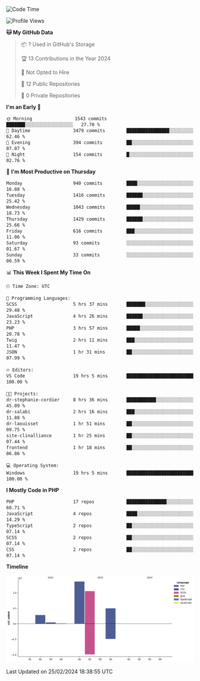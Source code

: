 <!--START_SECTION:waka-->
![Code Time](http://img.shields.io/badge/Code%20Time-1%2C517%20hrs%2042%20mins-blue)

![Profile Views](http://img.shields.io/badge/Profile%20Views-0-blue)

**🐱 My GitHub Data** 

> 📦 ? Used in GitHub's Storage 
 > 
> 🏆 13 Contributions in the Year 2024
 > 
> 🚫 Not Opted to Hire
 > 
> 📜 12 Public Repositories 
 > 
> 🔑 0 Private Repositories 
 > 
**I'm an Early 🐤** 

```text
🌞 Morning                1543 commits        ███████░░░░░░░░░░░░░░░░░░   27.70 % 
🌆 Daytime                3479 commits        ████████████████░░░░░░░░░   62.46 % 
🌃 Evening                394 commits         ██░░░░░░░░░░░░░░░░░░░░░░░   07.07 % 
🌙 Night                  154 commits         █░░░░░░░░░░░░░░░░░░░░░░░░   02.76 % 
```
📅 **I'm Most Productive on Thursday** 

```text
Monday                   940 commits         ████░░░░░░░░░░░░░░░░░░░░░   16.88 % 
Tuesday                  1416 commits        ██████░░░░░░░░░░░░░░░░░░░   25.42 % 
Wednesday                1043 commits        █████░░░░░░░░░░░░░░░░░░░░   18.73 % 
Thursday                 1429 commits        ██████░░░░░░░░░░░░░░░░░░░   25.66 % 
Friday                   616 commits         ███░░░░░░░░░░░░░░░░░░░░░░   11.06 % 
Saturday                 93 commits          ░░░░░░░░░░░░░░░░░░░░░░░░░   01.67 % 
Sunday                   33 commits          ░░░░░░░░░░░░░░░░░░░░░░░░░   00.59 % 
```


📊 **This Week I Spent My Time On** 

```text
🕑︎ Time Zone: UTC

💬 Programming Languages: 
SCSS                     5 hrs 37 mins       ███████░░░░░░░░░░░░░░░░░░   29.48 % 
JavaScript               4 hrs 26 mins       ██████░░░░░░░░░░░░░░░░░░░   23.23 % 
PHP                      3 hrs 57 mins       █████░░░░░░░░░░░░░░░░░░░░   20.78 % 
Twig                     2 hrs 11 mins       ███░░░░░░░░░░░░░░░░░░░░░░   11.47 % 
JSON                     1 hr 31 mins        ██░░░░░░░░░░░░░░░░░░░░░░░   07.99 % 

🔥 Editors: 
VS Code                  19 hrs 5 mins       █████████████████████████   100.00 % 

🐱‍💻 Projects: 
dr-stephanie-cordier     8 hrs 36 mins       ███████████░░░░░░░░░░░░░░   45.09 % 
dr-salabi                2 hrs 16 mins       ███░░░░░░░░░░░░░░░░░░░░░░   11.88 % 
dr-laouisset             1 hr 51 mins        ██░░░░░░░░░░░░░░░░░░░░░░░   09.75 % 
site-clinalliance        1 hr 25 mins        ██░░░░░░░░░░░░░░░░░░░░░░░   07.44 % 
frontend                 1 hr 18 mins        ██░░░░░░░░░░░░░░░░░░░░░░░   06.86 % 

💻 Operating System: 
Windows                  19 hrs 5 mins       █████████████████████████   100.00 % 
```

**I Mostly Code in PHP** 

```text
PHP                      17 repos            ███████████████░░░░░░░░░░   60.71 % 
JavaScript               4 repos             ████░░░░░░░░░░░░░░░░░░░░░   14.29 % 
TypeScript               2 repos             ██░░░░░░░░░░░░░░░░░░░░░░░   07.14 % 
SCSS                     2 repos             ██░░░░░░░░░░░░░░░░░░░░░░░   07.14 % 
CSS                      2 repos             ██░░░░░░░░░░░░░░░░░░░░░░░   07.14 % 
```



**Timeline**

![Lines of Code chart](https://raw.githubusercontent.com/tahar-elgunaoui/tahar-elgunaoui/main/assets/bar_graph.png)


 Last Updated on 25/02/2024 18:38:55 UTC
<!--END_SECTION:waka-->
